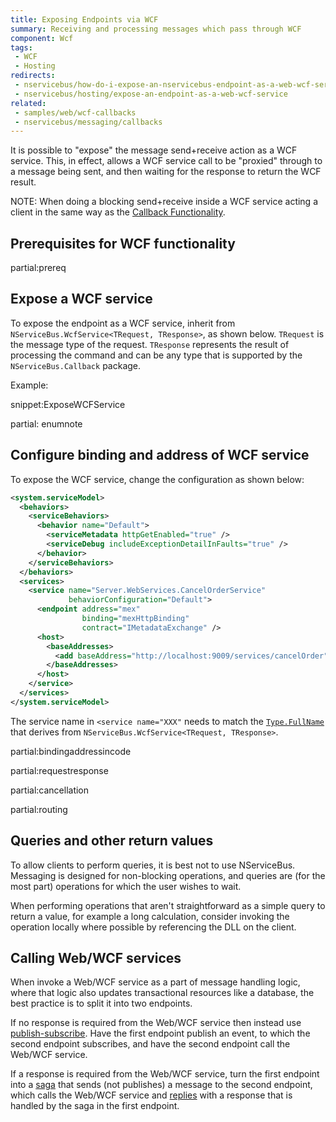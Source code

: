 ```yaml
---
title: Exposing Endpoints via WCF
summary: Receiving and processing messages which pass through WCF
component: Wcf
tags:
 - WCF
 - Hosting
redirects:
 - nservicebus/how-do-i-expose-an-nservicebus-endpoint-as-a-web-wcf-service
 - nservicebus/hosting/expose-an-endpoint-as-a-web-wcf-service
related:
 - samples/web/wcf-callbacks
 - nservicebus/messaging/callbacks
---
```


It is possible to "expose" the message send+receive action as a WCF service. This, in effect, allows a WCF service call to be "proxied" through to a message being sent, and then waiting for the response to return the WCF result.

NOTE: When doing a blocking send+receive inside a WCF service acting a client in the same way as the [Callback Functionality](/nservicebus/messaging/callbacks.md). 


## Prerequisites for WCF functionality

partial:prereq


## Expose a WCF service

To expose the endpoint as a WCF service, inherit from `NServiceBus.WcfService<TRequest, TResponse>`, as shown below. `TRequest` is the message type of the request. `TResponse` represents the result of processing the command and can be any type that is supported by the `NServiceBus.Callback` package.

Example:

snippet:ExposeWCFService

partial: enumnote


## Configure binding and address of WCF service

To expose the WCF service, change the configuration as shown below:

```xml
<system.serviceModel>
  <behaviors>
    <serviceBehaviors>
      <behavior name="Default">
        <serviceMetadata httpGetEnabled="true" />
        <serviceDebug includeExceptionDetailInFaults="true" />
      </behavior>
    </serviceBehaviors>
  </behaviors>
  <services>
    <service name="Server.WebServices.CancelOrderService"
             behaviorConfiguration="Default">
      <endpoint address="mex"
                binding="mexHttpBinding" 
                contract="IMetadataExchange" />
      <host>
        <baseAddresses>
          <add baseAddress="http://localhost:9009/services/cancelOrder" />
        </baseAddresses>
      </host>
    </service>
  </services>
</system.serviceModel>
```

The service name in `<service name="XXX"` needs to match the [`Type.FullName`](https://msdn.microsoft.com/en-us/library/system.type.fullname.aspx) that derives from `NServiceBus.WcfService<TRequest, TResponse>`.

partial:bindingaddressincode

partial:requestresponse

partial:cancellation

partial:routing


## Queries and other return values

To allow clients to perform queries, it is best not to use NServiceBus. Messaging is designed for non-blocking operations, and queries are (for the most part) operations for which the user wishes to wait.

When performing operations that aren't straightforward as a simple query to return a value, for example a long calculation, consider invoking the operation locally where possible by referencing the DLL on the client.


## Calling Web/WCF services

When invoke a Web/WCF service as a part of message handling logic, where that logic also updates transactional resources like a database, the best practice is to split it into two endpoints.

If no response is required from the Web/WCF service then instead use [publish-subscribe](/nservicebus/messaging/publish-subscribe/). Have the first endpoint publish an event, to which the second endpoint subscribes, and have the second endpoint call the Web/WCF service. 

If a response is required from the Web/WCF service, turn the first endpoint into a [saga](/nservicebus/sagas/) that sends (not publishes) a message to the second endpoint, which calls the Web/WCF service and [replies](/nservicebus/messaging/reply-to-a-message.md) with a response that is handled by the saga in the first endpoint.
